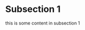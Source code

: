 <!-- TITLE: Subsection -->
<!-- SUBTITLE: A quick summary of Subsection -->

# Subsection 1
this is some content in subsection 1